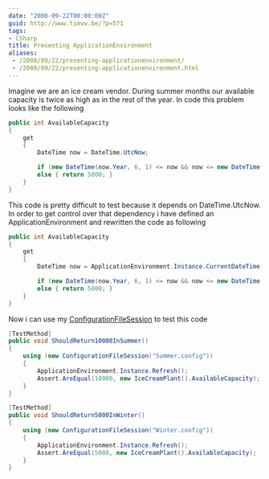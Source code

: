 ```yaml
---
date: "2008-09-22T00:00:00Z"
guid: http://www.timvw.be/?p=571
tags:
- CSharp
title: Presenting ApplicationEnvironment
aliases:
 - /2008/09/22/presenting-applicationenvironment/
 - /2008/09/22/presenting-applicationenvironment.html
---
```

Imagine we are an ice cream vendor. During summer months our available capacity is twice as high as in the rest of the year. In code this problem looks like the following

```csharp
public int AvailableCapacity
{
	get
	{
		DateTime now = DateTime.UtcNow;

		if (new DateTime(now.Year, 6, 1) <= now && now <= new DateTime(now.Year, 9, 1) ) { return 10000; } 
		else { return 5000; } 
	} 
}
``` 

This code is pretty difficult to test because it depends on DateTime.UtcNow. In order to get control over that dependency i have defined an ApplicationEnvironment and rewritten the code as following

```csharp
public int AvailableCapacity
{
	get
	{
		DateTime now = ApplicationEnvironment.Instance.CurrentDateTime;

		if (new DateTime(now.Year, 6, 1) <= now && now <= new DateTime(now.Year, 9, 1) ) { return 10000; } 
		else { return 5000; } 
	} 
}
``` 

Now i can use my [ConfigurationFileSession](http://www.timvw.be/presenting-configurationfilesession/) to test this code

```csharp
[TestMethod]
public void ShouldReturn10000InSummer()
{
	using (new ConfigurationFileSession("Summer.config"))
	{
		ApplicationEnvironment.Instance.Refresh();
		Assert.AreEqual(10000, new IceCreamPlant().AvailableCapacity);
	}
}

[TestMethod]
public void ShouldReturn5000InWinter()
{
	using (new ConfigurationFileSession("Winter.config"))
	{
		ApplicationEnvironment.Instance.Refresh();
		Assert.AreEqual(5000, new IceCreamPlant().AvailableCapacity);
	}
}
```
